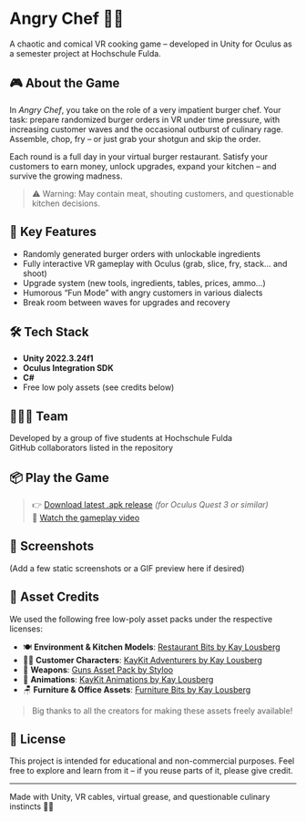 # Angry Chef 🍔💥  
A chaotic and comical VR cooking game – developed in Unity for Oculus as a semester project at Hochschule Fulda.

## 🎮 About the Game

In *Angry Chef*, you take on the role of a very impatient burger chef. Your task: prepare randomized burger orders in VR under time pressure, with increasing customer waves and the occasional outburst of culinary rage. Assemble, chop, fry – or just grab your shotgun and skip the order.

Each round is a full day in your virtual burger restaurant. Satisfy your customers to earn money, unlock upgrades, expand your kitchen – and survive the growing madness.

> ⚠️ Warning: May contain meat, shouting customers, and questionable kitchen decisions.

## 🧩 Key Features

- Randomly generated burger orders with unlockable ingredients
- Fully interactive VR gameplay with Oculus (grab, slice, fry, stack… and shoot)
- Upgrade system (new tools, ingredients, tables, prices, ammo…)
- Humorous “Fun Mode” with angry customers in various dialects
- Break room between waves for upgrades and recovery

## 🛠️ Tech Stack

- **Unity 2022.3.24f1**
- **Oculus Integration SDK**
- **C#**
- Free low poly assets (see credits below)

## 🧑‍🤝‍🧑 Team

Developed by a group of five students at Hochschule Fulda  
GitHub collaborators listed in the repository

## 📦 Play the Game

> 👉 [Download latest .apk release](https://github.com/Abraxius/vrar-angrychef/releases/tag/v1.0) *(for Oculus Quest 3 or similar)*  
> 🎥 [Watch the gameplay video](https://drive.google.com/file/d/19nBEh2XHmxicYNA9DeAuSF9XG3I70g8F/view?usp=sharing) 

## 📸 Screenshots

(Add a few static screenshots or a GIF preview here if desired)


## 🧾 Asset Credits

We used the following free low-poly asset packs under the respective licenses:

- 🍽️ **Environment & Kitchen Models**: [Restaurant Bits by Kay Lousberg](https://kaylousberg.itch.io/restaurant-bits)  
- 🧍‍♂️ **Customer Characters**: [KayKit Adventurers by Kay Lousberg](https://kaylousberg.itch.io/kaykit-adventurers)  
- 🔫 **Weapons**: [Guns Asset Pack by Styloo](https://styloo.itch.io/guns-asset-pack)  
- 🕺 **Animations**: [KayKit Animations by Kay Lousberg](https://kaylousberg.itch.io/kaykit-animations)  
- 🪑 **Furniture & Office Assets**: [Furniture Bits by Kay Lousberg](https://kaylousberg.itch.io/furniture-bits)

> Big thanks to all the creators for making these assets freely available!

## 📄 License

This project is intended for educational and non-commercial purposes. Feel free to explore and learn from it – if you reuse parts of it, please give credit.

---

Made with Unity, VR cables, virtual grease, and questionable culinary instincts 🔫🍔

